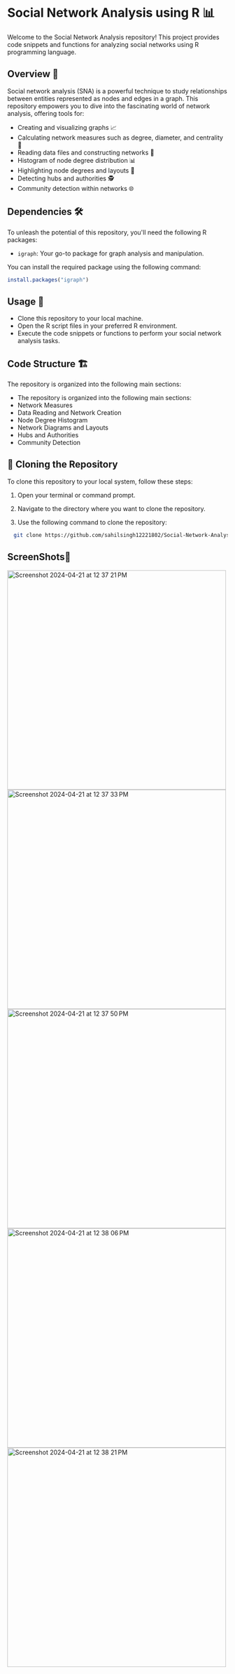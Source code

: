 # Social Network Analysis using R 📊

Welcome to the Social Network Analysis repository! This project provides code snippets and functions for analyzing social networks using R programming language.

## Overview 🌟

Social network analysis (SNA) is a powerful technique to study relationships between entities represented as nodes and edges in a graph. This repository empowers you to dive into the fascinating world of network analysis, offering tools for:

- Creating and visualizing graphs 📈
- Calculating network measures such as degree, diameter, and centrality 📏
- Reading data files and constructing networks 📂
- Histogram of node degree distribution 📊
- Highlighting node degrees and layouts 🎨
- Detecting hubs and authorities 🕵️
- Community detection within networks 🌐

## Dependencies 🛠️

To unleash the potential of this repository, you'll need the following R packages:

- `igraph`: Your go-to package for graph analysis and manipulation.

You can install the required package using the following command:

```R
install.packages("igraph")
```

## Usage 🚀
- Clone this repository to your local machine.
- Open the R script files in your preferred R environment.
- Execute the code snippets or functions to perform your social network analysis tasks.

## Code Structure 🏗️

The repository is organized into the following main sections:

- The repository is organized into the following main sections:
- Network Measures
- Data Reading and Network Creation
- Node Degree Histogram
- Network Diagrams and Layouts
- Hubs and Authorities
- Community Detection

## 🚀 Cloning the Repository

To clone this repository to your local system, follow these steps:

1. Open your terminal or command prompt.

2. Navigate to the directory where you want to clone the repository.

3. Use the following command to clone the repository:

 ```bash
   git clone https://github.com/sahilsingh12221802/Social-Network-Analysis-Using-R-Programming.git
```

## ScreenShots📸
<img width="500" alt="Screenshot 2024-04-21 at 12 37 21 PM" src="https://github.com/sahilsingh12221802/Social-Network-Analysis-Using-R-Programming/assets/114878612/a3a01aee-fe95-4758-ae12-0bc0055eb581">
<img width="500" alt="Screenshot 2024-04-21 at 12 37 33 PM" src="https://github.com/sahilsingh12221802/Social-Network-Analysis-Using-R-Programming/assets/114878612/77722c34-53f9-4154-8e7d-e06acebe012a">
<img width="500" alt="Screenshot 2024-04-21 at 12 37 50 PM" src="https://github.com/sahilsingh12221802/Social-Network-Analysis-Using-R-Programming/assets/114878612/a06c7ef6-2cad-4194-8718-47b692525537">
<img width="500" alt="Screenshot 2024-04-21 at 12 38 06 PM" src="https://github.com/sahilsingh12221802/Social-Network-Analysis-Using-R-Programming/assets/114878612/5af7ae1b-19a3-4cd6-b96b-b07d91abbc51">
<img width="500" alt="Screenshot 2024-04-21 at 12 38 21 PM" src="https://github.com/sahilsingh12221802/Social-Network-Analysis-Using-R-Programming/assets/114878612/dd1f7c2f-d022-41d3-a72d-06fbf3dc18b7">







